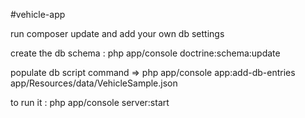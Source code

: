 #vehicle-app

run composer update and add your own db settings

create the db schema : php app/console doctrine:schema:update

populate db script command => php app/console app:add-db-entries app/Resources/data/VehicleSample.json 

to run it : php app/console server:start
